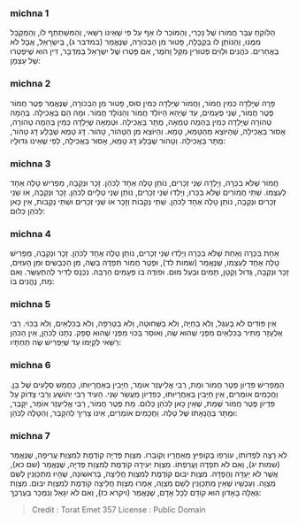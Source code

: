
### michna 1
הַלּוֹקֵחַ עֻבַּר חֲמוֹרוֹ שֶׁל נָכְרִי, וְהַמּוֹכֵר לוֹ אַף עַל פִּי שֶׁאֵינוֹ רַשַּׁאי, וְהַמִּשְׁתַּתֵּף לוֹ, וְהַמְקַבֵּל מִמֶּנּוּ, וְהַנּוֹתֵן לוֹ בְקַבָּלָה, פָּטוּר מִן הַבְּכוֹרָה, שֶׁנֶּאֱמַר (במדבר ג), בְּיִשְׂרָאֵל, אֲבָל לֹא בַאֲחֵרִים. כֹּהֲנִים וּלְוִיִּם פְּטוּרִין מִקַּל וָחֹמֶר, אִם פָּטְרוּ שֶׁל יִשְׂרָאֵל בַּמִּדְבָּר, דִּין הוּא שֶׁיִּפְטְרוּ שֶׁל עַצְמָן: 

### michna 2
פָּרָה שֶׁיָּלְדָה כְּמִין חֲמוֹר, וַחֲמוֹר שֶׁיָּלְדָה כְּמִין סוּס, פָּטוּר מִן הַבְּכוֹרָה, שֶׁנֶּאֱמַר פֶּטֶר חֲמוֹר פֶּטֶר חֲמוֹר, שְׁנֵי פְעָמִים, עַד שֶׁיְּהֵא הַיּוֹלֵד חֲמוֹר וְהַנּוֹלָד חֲמוֹר. וּמָה הֵם בַּאֲכִילָה. בְּהֵמָה טְהוֹרָה שֶׁיָּלְדָה כְּמִין בְּהֵמָה טְמֵאָה, מֻתָּר בַּאֲכִילָה. וּטְמֵאָה שֶׁיָּלְדָה כְּמִין בְּהֵמָה טְהוֹרָה, אָסוּר בַּאֲכִילָה, שֶׁהַיּוֹצֵא מֵהַטָּמֵא, טָמֵא. וְהַיּוֹצֵא מִן הַטָּהוֹר, טָהוֹר. דָּג טָמֵא שֶׁבָּלַע דָּג טָהוֹר, מֻתָּר בַּאֲכִילָה. וְטָהוֹר שֶׁבָּלַע דָּג טָמֵא, אָסוּר בַּאֲכִילָה, לְפִי שֶׁאֵינוֹ גִדּוּלָיו: 

### michna 3
חֲמוֹר שֶׁלֹּא בִכְּרָה, וְיָלְדָה שְׁנֵי זְכָרִים, נוֹתֵן טָלֶה אֶחָד לַכֹּהֵן. זָכָר וּנְקֵבָה, מַפְרִישׁ טָלֶה אֶחָד לְעַצְמוֹ. שְׁתֵּי חֲמוֹרִים שֶׁלֹּא בִכְּרוּ, וְיָלְדוּ שְׁנֵי זְכָרִים, נוֹתֵן שְׁנֵי טְלָיִים לַכֹּהֵן. זָכָר וּנְקֵבָה, אוֹ שְׁנֵי זְכָרִים וּנְקֵבָה, נוֹתֵן טָלֶה אֶחָד לַכֹּהֵן. שְׁתֵּי נְקֵבוֹת וְזָכָר אוֹ שְׁנֵי זְכָרִים וּשְׁתֵּי נְקֵבוֹת, אֵין כָּאן לַכֹּהֵן כְּלוּם: 

### michna 4
אַחַת בִּכְּרָה וְאַחַת שֶׁלֹּא בִכְּרָה וְיָלְדוּ שְׁנֵי זְכָרִים, נוֹתֵן טָלֶה אֶחָד לַכֹּהֵן. זָכָר וּנְקֵבָה, מַפְרִישׁ טָלֶה אֶחָד לְעַצְמוֹ, שֶׁנֶּאֱמַר (שמות לד), וּפֶטֶר חֲמוֹר תִּפְדֶּה בְשֶׂה, מִן הַכְּבָשִׂים וּמִן הָעִזִּים, זָכָר וּנְקֵבָה, גָּדוֹל וְקָטָן, תָּמִים וּבַעַל מוּם. וּפוֹדֶה בוֹ פְּעָמִים הַרְבֵּה. נִכְנָס לַדִּיר לְהִתְעַשֵּׂר. וְאִם מֵת, נֶהֱנִים בּוֹ: 

### michna 5
אֵין פּוֹדִים לֹא בָעֵגֶל, וְלֹא בַחַיָּה, וְלֹא בַשְּׁחוּטָה, וְלֹא בַטְּרֵפָה, וְלֹא בַכִּלְאַיִם, וְלֹא בַכּוֹי. רַבִּי אֶלְעָזָר מַתִּיר בַּכִּלְאַיִם מִפְּנֵי שֶׁהוּא שֶׂה, וְאוֹסֵר בַּכּוֹי מִפְּנֵי שֶׁהוּא סָפֵק. נְתָנוֹ לַכֹּהֵן, אֵין הַכֹּהֵן רַשַּׁאי לְקַיְּמוֹ עַד שֶׁיַּפְרִישׁ שֶׂה תַחְתָּיו: 

### michna 6
הַמַּפְרִישׁ פִּדְיוֹן פֶּטֶר חֲמוֹר וּמֵת, רַבִּי אֱלִיעֶזֶר אוֹמֵר, חַיָּבִין בְּאַחֲרָיוּתוֹ, כַּחֲמֵשׁ סְלָעִים שֶׁל בֵּן. וַחֲכָמִים אוֹמְרִים, אֵין חַיָּבִין בְּאַחֲרָיוּתוֹ, כְּפִדְיוֹן מַעֲשֵׂר שֵׁנִי. הֵעִיד רַבִּי יְהוֹשֻׁעַ וְרַבִּי צָדוֹק עַל פִּדְיוֹן פֶּטֶר חֲמוֹר שֶׁמֵּת, שֶׁאֵין כָּאן לַכֹּהֵן כְּלוּם. מֵת פֶּטֶר חֲמוֹר, רַבִּי אֱלִיעֶזֶר אוֹמֵר, יִקָּבֵר, וּמֻתָּר בַּהֲנָאָתוֹ שֶׁל טָלֶה. וַחֲכָמִים אוֹמְרִים, אֵינוֹ צָרִיךְ לְהִקָּבֵר, וְהַטָּלֶה לַכֹּהֵן: 

### michna 7
לֹא רָצָה לִפְדּוֹתוֹ, עוֹרְפוֹ בְקוֹפִיץ מֵאַחֲרָיו וְקוֹבְרוֹ. מִצְוַת פְּדִיָּה קוֹדֶמֶת לְמִצְוַת עֲרִיפָה, שֶׁנֶּאֱמַר (שמות יג), וְאִם לֹא תִפְדֶּה וַעֲרַפְתּוֹ. מִצְוַת יְעִידָה קוֹדֶמֶת לְמִצְוַת פְּדִיָּה, שֶׁנֶּאֱמַר (שם כא), אֲשֶׁר לֹא יְעָדָהּ וְהֶפְדָּהּ. מִצְוַת יִבּוּם קוֹדֶמֶת לְמִצְוַת חֲלִיצָה, בָּרִאשׁוֹנָה, שֶׁהָיוּ מִתְכַּוְּנִין לְשֵׁם מִצְוָה. וְעַכְשָׁיו שֶׁאֵין מִתְכַּוְּנִין לְשֵׁם מִצְוָה, אָמְרוּ מִצְוַת חֲלִיצָה קוֹדֶמֶת לְמִצְוַת יִבּוּם. מִצְוַת גְּאֻלָּה בָּאָדוֹן הוּא קוֹדֵם לְכָל אָדָם, שֶׁנֶּאֱמַר (ויקרא כז), וְאִם לֹא יִגָּאֵל וְנִמְכַּר בְּעֶרְכֶּךְ: 

>Credit : Torat Emet 357
>License : Public Domain 